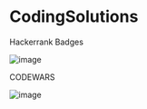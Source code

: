 # CodingSolutions

Hackerrank Badges


![image](https://github.com/CenkerAydin/CodingSolutions/assets/112515788/8424b4b1-be6c-4de4-b8a9-d9b9dd13b35b)

CODEWARS


![image](https://github.com/CenkerAydin/CodingSolutions/assets/112515788/5ebe2abb-7c04-48cd-90ba-6ee74f4bf3d5)


